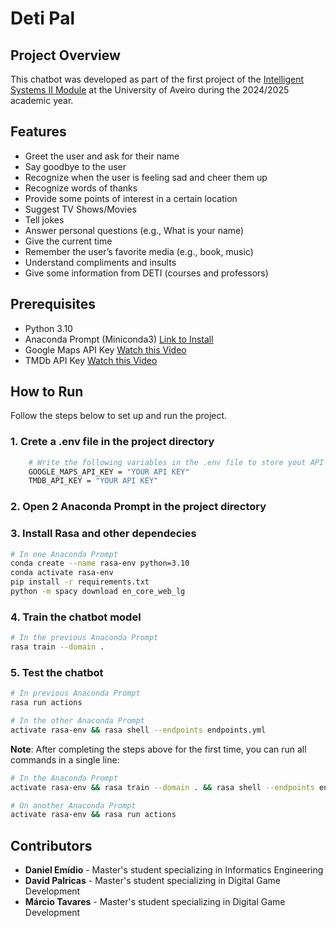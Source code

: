 # Deti Pal
## Project Overview
This chatbot was developed as part of the first project of the [Intelligent Systems II Module](https://www.ua.pt/en/uc/15052) at the University of Aveiro during the 2024/2025 academic year.

## Features 
- Greet the user and ask for their name  
- Say goodbye to the user  
- Recognize when the user is feeling sad and cheer them up  
- Recognize words of thanks  
- Provide some points of interest in a certain location  
- Suggest TV Shows/Movies  
- Tell jokes  
- Answer personal questions (e.g., What is your name)  
- Give the current time  
- Remember the user’s favorite media (e.g., book, music)  
- Understand compliments and insults  
- Give some information from DETI (courses and professors)  

## Prerequisites
* Python 3.10 
* Anaconda Prompt (Miniconda3) [Link to Install](https://docs.conda.io/projects/miniconda/en/latest/)
* Google Maps API Key [Watch this Video](https://www.youtube.com/watch?v=hsNlz7-abd0)
* TMDb API Key [Watch this Video](https://www.youtube.com/watch?v=Gf45f5cW6c4&list=LL&index=5)

## How to Run
Follow the steps below to set up and run the project.


### 1. Crete a .env file in the project directory
```bash
    # Write the following variables in the .env file to store yout API's keys
    GOOGLE_MAPS_API_KEY = "YOUR API KEY"
    TMDB_API_KEY = "YOUR API KEY"
```

### 2. Open 2 Anaconda Prompt in the project directory

### 3. Install Rasa and other dependecies
```bash
# In one Anaconda Prompt
conda create --name rasa-env python=3.10
conda activate rasa-env
pip install -r requirements.txt 
python -m spacy download en_core_web_lg
```

### 4. Train the chatbot model
```bash
# In the previous Anaconda Prompt
rasa train --domain .
```

### 5. Test the chatbot
```bash
# In previous Anaconda Prompt
rasa run actions

# In the other Anaconda Prompt 
activate rasa-env && rasa shell --endpoints endpoints.yml
```

**Note**: After completing the steps above for the first time, you can run all commands in a single line:
```bash
# In the Anaconda Prompt
activate rasa-env && rasa train --domain . && rasa shell --endpoints endpoints.yml

# On another Anaconda Prompt
activate rasa-env && rasa run actions
```

## Contributors
* **Daniel Emídio** - Master's student specializing in Informatics Engineering
* **David Palricas** - Master's student specializing in Digital Game Development
* **Márcio Tavares** - Master's student specializing in Digital Game Development
